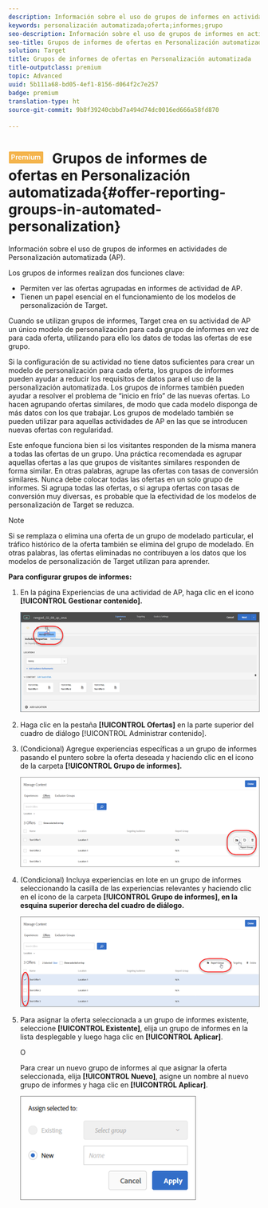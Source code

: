 ```yaml
---
description: Información sobre el uso de grupos de informes en actividades de Personalización automatizada (AP).
keywords: personalización automatizada;oferta;informes;grupo
seo-description: Información sobre el uso de grupos de informes en actividades de Personalización automatizada (AP).
seo-title: Grupos de informes de ofertas en Personalización automatizada
solution: Target
title: Grupos de informes de ofertas en Personalización automatizada
title-outputclass: premium
topic: Advanced
uuid: 5b111a68-bd05-4ef1-8156-d064f2c7e257
badge: premium
translation-type: ht
source-git-commit: 9b8f39240cbbd7a494d74dc0016ed666a58fd870

---
```



# ![PREMIUM](/help/assets/premium.png) Grupos de informes de ofertas en Personalización automatizada{#offer-reporting-groups-in-automated-personalization}

Información sobre el uso de grupos de informes en actividades de Personalización automatizada (AP).

Los grupos de informes realizan dos funciones clave:

* Permiten ver las ofertas agrupadas en informes de actividad de AP.
* Tienen un papel esencial en el funcionamiento de los modelos de personalización de Target.

Cuando se utilizan grupos de informes, Target crea en su actividad de AP un único modelo de personalización para cada grupo de informes en vez de para cada oferta, utilizando para ello los datos de todas las ofertas de ese grupo.

Si la configuración de su actividad no tiene datos suficientes para crear un modelo de personalización para cada oferta, los grupos de informes pueden ayudar a reducir los requisitos de datos para el uso de la personalización automatizada. Los grupos de informes también pueden ayudar a resolver el problema de “inicio en frío” de las nuevas ofertas. Lo hacen agrupando ofertas similares, de modo que cada modelo disponga de más datos con los que trabajar. Los grupos de modelado también se pueden utilizar para aquellas actividades de AP en las que se introducen nuevas ofertas con regularidad.

Este enfoque funciona bien si los visitantes responden de la misma manera a todas las ofertas de un grupo. Una práctica recomendada es agrupar aquellas ofertas a las que grupos de visitantes similares responden de forma similar. En otras palabras, agrupe las ofertas con tasas de conversión similares. Nunca debe colocar todas las ofertas en un solo grupo de informes. Si agrupa todas las ofertas, o si agrupa ofertas con tasas de conversión muy diversas, es probable que la efectividad de los modelos de personalización de Target se reduzca.

>[!NOTE]
>
>Si se remplaza o elimina una oferta de un grupo de modelado particular, el tráfico histórico de la oferta también se elimina del grupo de modelado. En otras palabras, las ofertas eliminadas no contribuyen a los datos que los modelos de personalización de Target utilizan para aprender.

**Para configurar grupos de informes:**

1. En la página Experiencias de una actividad de AP, haga clic en el icono **[!UICONTROL Gestionar contenido].**

   ![](assets/ap_manage_content.png)

1. Haga clic en la pestaña **[!UICONTROL Ofertas]** en la parte superior del cuadro de diálogo [!UICONTROL Administrar contenido].
1. (Condicional) Agregue experiencias específicas a un grupo de informes pasando el puntero sobre la oferta deseada y haciendo clic en el icono de la carpeta **[!UICONTROL Grupo de informes].**

   ![](assets/ap_manage_content_2.png)

1. (Condicional) Incluya experiencias en lote en un grupo de informes seleccionando la casilla de las experiencias relevantes y haciendo clic en el icono de la carpeta **[!UICONTROL Grupo de informes], en la esquina superior derecha del cuadro de diálogo.**

   ![](assets/ap_reporting_groups.png)

1. Para asignar la oferta seleccionada a un grupo de informes existente, seleccione **[!UICONTROL Existente]**, elija un grupo de informes en la lista desplegable y luego haga clic en **[!UICONTROL Aplicar]**.

   O

   Para crear un nuevo grupo de informes al que asignar la oferta seleccionada, elija **[!UICONTROL Nuevo]**, asigne un nombre al nuevo grupo de informes y haga clic en **[!UICONTROL Aplicar]**.

   ![](assets/ap_manage_content_3.png)


